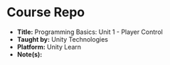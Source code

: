 # Course Repo

- **Title:** Programming Basics: Unit 1 - Player Control
- **Taught by:** Unity Technologies
- **Platform:** Unity Learn
- **Note(s):**
